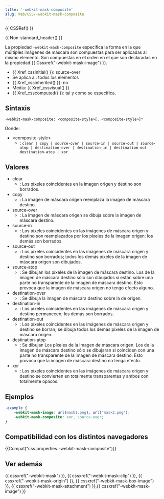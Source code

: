```yaml
---
title: '-webkit-mask-composite'
slug: Web/CSS/-webkit-mask-composite
---
```


{{ CSSRef() }}

{{ Non-standard_header() }}

La propiedad `-webkit-mask-composite` especifica la forma en la que múltiples imágenes de máscara son compuestas para ser aplicadas al mismo elemento. Son compuestas en el orden en el que son declaradas en la propiedad {{ Cssxref("-webkit-mask-image") }}.

- {{ Xref_cssinitial() }}: source-over
- Se aplica a : todos los elementos
- {{ Xref_cssinherited() }}: no
- Media: {{ Xref_cssvisual() }}
- {{ Xref_csscomputed() }}: tal y como se especifica.

## Síntaxis

```
-webkit-mask-composite: <composite-style>[, <composite-style>]*
```

Donde:

- \<composite-style>
  - : `clear | copy | source-over | source-in | source-out | source-atop | destination-over | destination-in | destination-out | destination-atop | xor`

## Valores

- clear
  - : Los píxeles coincidentes en la imagen origen y destino son borrados.
- copy
  - : La imagen de máscara origen reemplaza la imagen de máscara destino.
- source-over
  - : La imagen de máscara origen se dibuja sobre la imagen de máscara destino.
- source-in
  - : Los píxeles coincidentes en las imágenes de máscara origen y destino son reemplazados por los píxeles de la imagen origen; los demás son borrados.
- source-out
  - : Los píxeles coincidentes en las imágenes de máscara origen y destino son borrados; todos los demás píxeles de la imagen de máscara origen son dibujados.
- source-atop
  - : Se dibujan los píxeles de la imagen de máscara destino. Los de la imagen de máscara destino sólo son dibujados si están sobre una parte no transparente de la imagen de máscara destino. Esto provoca que la imagen de máscara origen no tengo efecto alguno.
- destination-over
  - : Se dibuja la imagen de máscara destino sobre la de origen.
- destination-in
  - : Los píxeles coincidentes en las imágenes de máscara origen y destino permanecen; los demás son borrados.
- destination-out
  - : Los píxeles coincidentes en las imágenes de máscara origen y destino se borran; se dibuja todos los demás píxeles de la imagen de máscara origen.
- destination-atop
  - : Se dibujan Los píxeles de la imagen de máscara origen. Los de la imagen de máscara destino sólo se dibujaran si coinciden con una parte no transparente de la imagen de máscara destino. Esto provoca que la imagen de máscara destino no tenga efecto.
- xor
  - : Los píxeles coincidentes en las imágenes de máscara origen y destino se convierten en totalmente transparentes y ambos con totalmente opacos.

## Ejemplos

```css
.example {
    -webkit-mask-image: url(mask1.png), url('mask2.png');
    -webkit-mask-composite: xor, source-over;
}
```

## Compatibilidad con los distintos navegadores

{{Compat("css.properties.-webkit-mask-composite")}}

## Ver además

{{ cssxref("-webkit-mask") }}, {{ cssxref("-webkit-mask-clip") }}, {{ cssxref("-webkit-mask-origin") }}, {{ cssxref("-webkit-mask-box-image") }}, {{ cssxref("-webkit-mask-attachment") }},{{ cssxref("-webkit-mask-image") }}
